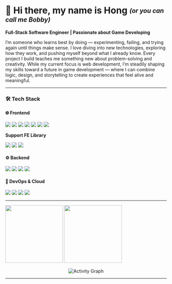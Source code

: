 <!-- PROFILE HEADER -->
<div align="left">

<h1>👋 Hi there, my name is Hong <sub><sup><i>(or you can call me Bobby)</i></sup></sub></h1>

<p><b>Full-Stack Software Engineer | Passionate about Game Developing</b></p>

<p style="max-width:800px;">
I’m someone who learns best by doing — experimenting, failing, and trying again until things make sense. I love diving into new technologies, exploring how they work, and pushing myself beyond what I already know. Every project I build teaches me something new about problem-solving and creativity. While my current focus is web development, I’m steadily shaping my skills toward a future in game development — where I can combine logic, design, and storytelling to create experiences that feel alive and meaningful.
</p>

</div>


---

### 🛠️ Tech Stack

#### 🌐 Frontend
<p align="left">
  <img src="https://img.shields.io/badge/Angular-E23237?style=for-the-badge&logo=angular&logoColor=white" />
  <img src="https://img.shields.io/badge/React-61DBFB?style=for-the-badge&logo=react&logoColor=black" />
  <img src="https://img.shields.io/badge/JavaScript-F7E018?style=for-the-badge&logo=javascript&logoColor=black" />
  <img src="https://img.shields.io/badge/TypeScript-007ACC?style=for-the-badge&logo=typescript&logoColor=white" />
  <img src="https://img.shields.io/badge/HTML5-E44D26?style=for-the-badge&logo=html5&logoColor=white" />
  <img src="https://img.shields.io/badge/SCSS-CC6699?style=for-the-badge&logo=sass&logoColor=white" />
  <img src="https://img.shields.io/badge/CSS3-1572B6?style=for-the-badge&logo=css3&logoColor=white" />
</p>

**Support FE Library**
 
<p align="left">
  <img src="https://img.shields.io/badge/Ng%20Zorro-0F69C2?style=for-the-badge&logo=antdesign&logoColor=white" />
  <img src="https://img.shields.io/badge/NGXS-41B883?style=for-the-badge&logo=ngxs&logoColor=white" />
  <img src="https://img.shields.io/badge/ECharts-FF4C4C?style=for-the-badge&logo=apacheecharts&logoColor=white" />
</p>

#### ⚙️ Backend
<p align="left">
  <img src="https://img.shields.io/badge/Node.js-43853D?style=for-the-badge&logo=node.js&logoColor=white" />
  <img src="https://img.shields.io/badge/Express.js-404D59?style=for-the-badge" />
  <img src="https://img.shields.io/badge/Django-092E20?style=for-the-badge&logo=django&logoColor=white" />
  <img src="https://img.shields.io/badge/Python-3776AB?style=for-the-badge&logo=python&logoColor=white" />
</p>

#### 🧰 DevOps & Cloud
<p align="left">
  <img src="https://img.shields.io/badge/Microsoft%20Azure-0089D6?style=for-the-badge&logo=microsoft-azure&logoColor=white" />
  <img src="https://img.shields.io/badge/Docker-0db7ed?style=for-the-badge&logo=docker&logoColor=white" />
  <img src="https://img.shields.io/badge/Nginx-009639?style=for-the-badge&logo=nginx&logoColor=white" />
  <img src="https://img.shields.io/badge/PostgreSQL-316192?style=for-the-badge&logo=postgresql&logoColor=white" />
</p>


---

<p align="left">
  <img src="https://github-readme-stats.vercel.app/api/top-langs/?username=TMFPink&layout=compact&theme=tokyonight&hide_border=true" height="180em" />
  <img src="https://github-readme-streak-stats.herokuapp.com/?user=TMFPink&theme=tokyonight&hide_border=true" height="180em" />
</p>


<p align="center">
  <img src="https://github-readme-activity-graph.vercel.app/graph?username=TMFPink&theme=tokyo-night&hide_border=true" alt="Activity Graph" />
</p>


---

